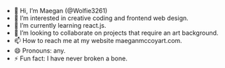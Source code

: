 - 👋 Hi, I’m Maegan (@Wolfie3261)
- 👀 I’m interested in creative coding and frontend web design.
- 🌱 I’m currently learning react.js.
- 💞️ I’m looking to collaborate on projects that require an art background.
- 📫 How to reach me at my website maeganmccoyart.com.
- 😄 Pronouns: any.
- ⚡ Fun fact: I have never broken a bone.

<!---
Wolfie3261/Wolfie3261 is a ✨ special ✨ repository because its `README.md` (this file) appears on your GitHub profile.
You can click the Preview link to take a look at your changes.
--->
